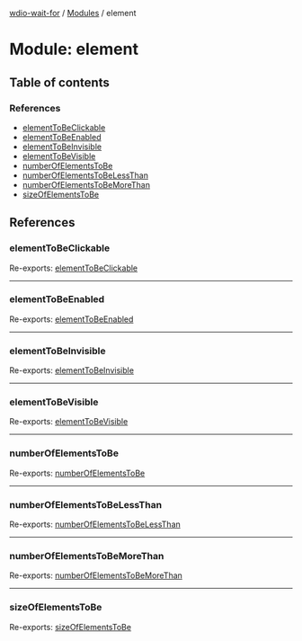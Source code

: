[wdio-wait-for](../README.md) / [Modules](../modules.md) / element

# Module: element

## Table of contents

### References

- [elementToBeClickable](element.md#elementtobeclickable)
- [elementToBeEnabled](element.md#elementtobeenabled)
- [elementToBeInvisible](element.md#elementtobeinvisible)
- [elementToBeVisible](element.md#elementtobevisible)
- [numberOfElementsToBe](element.md#numberofelementstobe)
- [numberOfElementsToBeLessThan](element.md#numberofelementstobelessthan)
- [numberOfElementsToBeMoreThan](element.md#numberofelementstobemorethan)
- [sizeOfElementsToBe](element.md#sizeofelementstobe)

## References

### elementToBeClickable

Re-exports: [elementToBeClickable](element_elementtobeclickable.md#elementtobeclickable)

___

### elementToBeEnabled

Re-exports: [elementToBeEnabled](element_elementtobeenabled.md#elementtobeenabled)

___

### elementToBeInvisible

Re-exports: [elementToBeInvisible](element_elementtobeinvisible.md#elementtobeinvisible)

___

### elementToBeVisible

Re-exports: [elementToBeVisible](element_elementtobevisible.md#elementtobevisible)

___

### numberOfElementsToBe

Re-exports: [numberOfElementsToBe](element_numberofelementstobe.md#numberofelementstobe)

___

### numberOfElementsToBeLessThan

Re-exports: [numberOfElementsToBeLessThan](element_numberofelementstobelessthan.md#numberofelementstobelessthan)

___

### numberOfElementsToBeMoreThan

Re-exports: [numberOfElementsToBeMoreThan](element_numberofelementstobemorethan_.md#numberofelementstobemorethan)

___

### sizeOfElementsToBe

Re-exports: [sizeOfElementsToBe](element_sizeofelementtobe.md#sizeofelementstobe)
